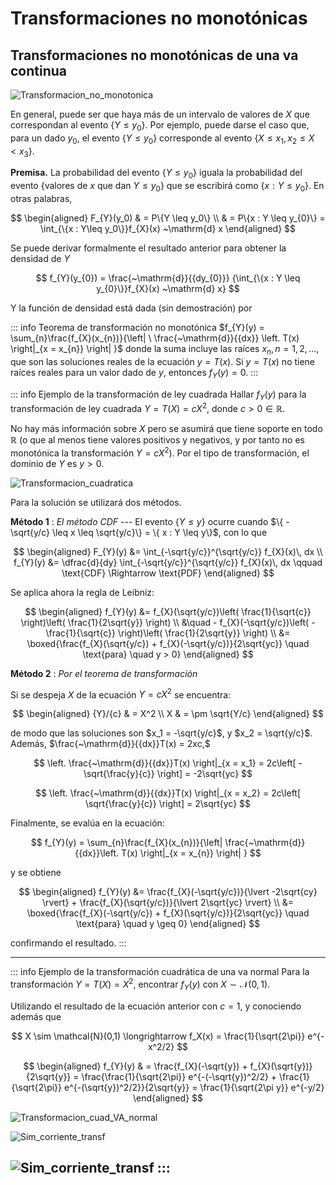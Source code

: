 # Transformaciones no monotónicas
## Transformaciones no monotónicas de una va continua

![Transformacion_no_monotonica](/img/8_transf_no_monotonica.svg)

En general, puede ser que haya más de un intervalo de valores de $X$ que correspondan al evento $\{Y \leq y_0\}$. Por ejemplo, puede darse el caso que, para un dado $y_0$, el evento $\{Y \leq y_0 \}$ corresponde al evento $\{ X \leq x_{1}, x_{2} \leq X < x_{3} \}$. 

**Premisa.** La probabilidad del evento $\{ Y \leq y_{0}\}$ iguala la probabilidad del evento $\{ \text{valores de } x \text{ que dan } Y \leq y_0 \}$ que se escribirá como $\{x : Y \leq y_{0}\}$. En otras palabras, 

$$
\begin{aligned}
  F_{Y}(y_0) & = P\{Y \leq y_0\} \\ & = P\{x : Y \leq y_{0}\} = \int_{\{x : Y\leq y_0\}}f_{X}(x) ~\mathrm{d} x
\end{aligned}
$$


Se puede derivar formalmente el resultado anterior para obtener la densidad de $Y$

$$
  f_{Y}(y_{0}) = \frac{~\mathrm{d}}{{dy_{0}}} {\int_{\{x : Y \leq y_{0}\}}f_{X}(x) ~\mathrm{d} x}
$$

Y la función de densidad está dada (sin demostración) por

::: info Teorema de transformación no monotónica
$f_{Y}(y) = \sum_{n}\frac{f_{X}(x_{n})}{\left| \ \frac{~\mathrm{d}}{{dx}} \left. T(x) \right|_{x = x_{n}} \right| }$
donde la suma incluye las raíces $x_{n}, n = 1, 2, \ldots,$ que son las soluciones reales de la ecuación $y = T(x)$. Si $y = T(x)$ no tiene raíces reales para un valor dado de $y$, entonces $f_{Y}(y) = 0$.
:::


::: info Ejemplo de la transformación de ley cuadrada
Hallar $f_{Y}(y)$ para la transformación de ley cuadrada $Y = T(X) = cX^{2}$, donde $c > 0 \in \mathbb{R}$.

No hay más información sobre $X$ pero se asumirá que tiene soporte en todo $\mathbb{R}$ (o que al menos tiene valores positivos y negativos, y por tanto no es monotónica la transformación $Y = cX^{2}$). Por el tipo de transformación, el dominio de $Y$ es $y > 0$.


![Transformacion_cuadratica](/img/8_transf_cuadratica.svg)

Para la solución se utilizará dos métodos.


**Método 1** : *El método CDF* --- El evento $\{Y \leq y\}$ ocurre cuando $\{ -\sqrt{y/c} \leq x \leq \sqrt{y/c}\} = \{ x : Y \leq y\}$, con lo que

$$
\begin{aligned}
F_{Y}(y) &= \int_{-\sqrt{y/c}}^{\sqrt{y/c}} f_{X}(x)\, dx \\
f_{Y}(y) &= \dfrac{d}{dy} \int_{-\sqrt{y/c}}^{\sqrt{y/c}} f_{X}(x)\, dx \qquad \text{CDF} \Rightarrow \text{PDF}
\end{aligned}
$$

Se aplica ahora la regla de Leibniz:

$$
\begin{aligned}
f_{Y}(y) &= f_{X}(\sqrt{y/c})\left( \frac{1}{\sqrt{c}} \right)\left( \frac{1}{2\sqrt{y}} \right) \\
        &\quad - f_{X}(-\sqrt{y/c})\left( -\frac{1}{\sqrt{c}} \right)\left( \frac{1}{2\sqrt{y}} \right) \\
        &= \boxed{\frac{f_{X}(\sqrt{y/c}) + f_{X}(-\sqrt{y/c})}{2\sqrt{yc}} \quad \text{para} \quad y > 0}
\end{aligned}
$$

**Método 2** : *Por el teorema de transformación*

Si se despeja $X$ de la ecuación $Y = cX^2$ se encuentra:

$$
\begin{aligned}
{Y}/{c} & = X^2 \\
  X & = \pm \sqrt{Y/c}
\end{aligned}
$$
 
de modo que las soluciones son $x_1 = -\sqrt{y/c}$, y $x_2 = \sqrt{y/c}$. Además, $\frac{~\mathrm{d}}{{dx}}T(x) = 2xc,$ 

$$
  \left. \frac{~\mathrm{d}}{{dx}}T(x) \right|_{x = x_1} = 2c\left[ -\sqrt{\frac{y}{c}} \right] = -2\sqrt{yc}
$$

$$
  \left. \frac{~\mathrm{d}}{{dx}}T(x) \right|_{x = x_2} = 2c\left[ \sqrt{\frac{y}{c}} \right] = 2\sqrt{yc}
$$

Finalmente, se evalúa en la ecuación:

$$
  f_{Y}(y) = \sum_{n}\frac{f_{X}(x_{n})}{\left| \frac{~\mathrm{d}}{{dx}}\left. T(x) \right|_{x = x_{n}} \right| }
$$

y se obtiene

$$
\begin{aligned}
f_{Y}(y) &= \frac{f_{X}(-\sqrt{y/c})}{\lvert -2\sqrt{cy} \rvert} + \frac{f_{X}(\sqrt{y/c})}{\lvert 2\sqrt{yc} \rvert} \\
        &= \boxed{\frac{f_{X}(-\sqrt{y/c}) + f_{X}(\sqrt{y/c})}{2\sqrt{yc}} \quad \text{para} \quad y \geq 0}
\end{aligned}
$$


confirmando el resultado.
:::

---


::: info Ejemplo de la transformación cuadrática de una va normal
Para la transformación $Y = T(X) = X^2$, encontrar $f_Y(y)$ con $X \sim \mathcal{N}(0,1)$.

Utilizando el resultado de la ecuación anterior
con $c = 1$, y conociendo además que

$$
X \sim \mathcal{N}(0,1) \longrightarrow f_X(x) = \frac{1}{\sqrt{2\pi}} e^{-x^2/2}
$$

$$
\begin{aligned}
f_{Y}(y) & = \frac{f_{X}(-\sqrt{y}) + f_{X}(\sqrt{y})}{2\sqrt{y}} = \frac{\frac{1}{\sqrt{2\pi}} e^{-(-\sqrt{y})^2/2} + \frac{1}{\sqrt{2\pi}} e^{-(\sqrt{y})^2/2}}{2\sqrt{y}} = \frac{1}{\sqrt{2\pi y}} e^{-y/2}
\end{aligned}
$$


![Transformacion_cuad_VA_normal](/img/8_transf_cuad_VA_normal.svg)

![Sim_corriente_transf](/img/8_sim_corriente_transf.svg)

![Sim_corriente_transf](/img/8_sim_potencia_transf.svg)
:::
---
